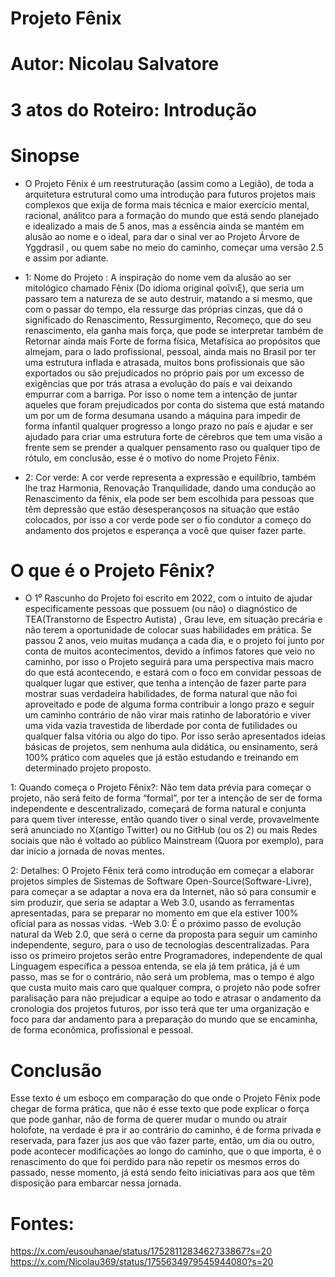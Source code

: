 # Projeto Fênix
# Autor: Nicolau Salvatore
# 3 atos do Roteiro: Introdução

# Sinopse

- O Projeto Fênix é um reestruturação (assim como a Legião), de toda a arquitetura estrutural como uma introdução para futuros projetos mais complexos que exija de forma mais técnica e maior exercício mental, racional, análitco para a formação do mundo que está sendo planejado e idealizado a mais de 5 anos, mas a essência ainda se mantém em alusão ao nome e o ideal, para dar o sinal ver ao Projeto Árvore de Yggdrasil , ou quem sabe no meio do caminho, começar uma versão 2.5 e assim por adiante.

- 1: Nome do Projeto : A inspiração do nome vem da alusão ao ser mitológico chamado Fênix (Do idioma original φοῖνιξ), que seria um passaro tem a natureza de se auto destruir, matando a si mesmo, que com o passar do tempo, ela ressurge das próprias cinzas, que dá o significado do Renascimento, Ressurgimento, Recomeço, que do seu renascimento, ela ganha mais força, que pode se interpretar também de Retornar ainda mais Forte de forma física, Metafísica ao propósitos que almejam, para o lado profissional, pessoal, ainda mais no Brasil por ter uma estrutura inflada e atrasada, muitos bons profissionais que são exportados ou são prejudicados no próprio país por um excesso de exigências que por trás atrasa a evolução do país e vai deixando empurrar com a barriga. Por isso o nome tem a intenção de juntar aqueles que foram prejudicados por conta do sistema que está matando um por um de forma desumana usando a máquina para impedir de forma infantil qualquer progresso a longo prazo no país e ajudar e ser ajudado para criar uma estrutura forte de cérebros que tem uma visão a frente sem se prender a qualquer pensamento raso ou qualquer tipo de rótulo, em conclusão, esse é o motivo do nome Projeto Fênix.

- 2: Cor verde: A cor verde representa a expressão e equilíbrio, também lhe traz Harmonia, Renovação Tranquilidade, dando uma condução ao Renascimento da fênix, ela pode ser bem escolhida para pessoas que têm depressão que estão desesperançosos na situação que estão colocados, por isso a cor verde pode ser o fio condutor a começo do andamento dos projetos e esperança a você que quiser fazer parte.

# O que é o Projeto Fênix?

- O 1⁰ Rascunho do Projeto foi escrito em 2022, com o intuito de ajudar especificamente pessoas que possuem (ou não) o diagnóstico de TEA(Transtorno de Espectro Autista) , Grau leve, em situação precária e não terem a oportunidade de colocar suas habilidades em prática. Se passou 2 anos, veio muitas mudança a cada dia, e o projeto foi junto por conta de muitos acontecimentos, devido a ínfimos fatores que veio no caminho, por isso o Projeto seguirá para uma perspectiva mais macro do que está acontecendo, e estará com o foco em convidar pessoas de qualquer lugar que estiver, que tenha a intenção de fazer parte para mostrar suas verdadeira habilidades, de forma natural que não foi aproveitado e pode de alguma forma contribuir a longo prazo e seguir um caminho contrário de não virar mais ratinho de laboratório e viver uma vida vazia travestida de liberdade por conta de futilidades ou qualquer falsa vitória ou algo do tipo. Por isso serão apresentados ideias básicas de projetos, sem nenhuma aula didática, ou ensinamento, será 100% prático com aqueles que já estão estudando e treinando em determinado projeto proposto.

1: Quando começa o Projeto Fênix?: Não tem data prévia para começar o projeto, não será feito de forma “formal”, por ter a intenção de ser de forma independente e descentralizado, começará de forma natural e conjunta para quem tiver interesse, então quando tiver o sinal verde, provavelmente será anunciado no X(antigo Twitter) ou no GitHub (ou os 2) ou mais Redes sociais que não é voltado ao público Mainstream (Quora por exemplo), para dar início a jornada de novas mentes.

2: Detalhes: O Projeto Fênix terá como introdução em começar a elaborar projetos simples de Sistemas de Software Open-Source(Software-Livre), para começar a se adaptar a nova era da Internet, não só para consumir e sim produzir, que seria se adaptar a Web 3.0, usando as ferramentas apresentadas, para se preparar no momento em que ela estiver 100% oficial para as nossas vidas.
    -Web 3.0: É o próximo passo de evolução natural da Web 2.0, que será o cerne da proposta para seguir um caminho independente, seguro, para o uso de tecnologias descentralizadas.
Para isso os primeiro projetos serão entre Programadores, independente de qual Linguagem específica a pessoa entenda, se ela já tem prática, já é um passo, mas se for o contrário, não será um problema, mas o tempo é algo que custa muito mais caro que qualquer compra, o projeto não pode sofrer paralisação para não prejudicar a equipe ao todo e atrasar o andamento da cronologia dos projetos futuros, por isso terá que ter uma organização e foco para dar andamento para a preparação do mundo que se encaminha, de forma econômica, profissional e pessoal.

# Conclusão

Esse texto é um esboço em comparação do que onde o Projeto Fênix pode chegar de forma prática, que não é esse texto que pode explicar o força que pode ganhar, não de forma de querer mudar o mundo ou atrair holofote, na verdade é pra ir ao contrário do caminho, é de forma privada e reservada, para fazer jus aos que vão fazer parte, então, um dia ou outro, pode acontecer modificações ao longo do caminho, que o que importa, é o renascimento do que foi perdido para não repetir os mesmos erros do passado, nesse momento, já está sendo feito iniciativas para aos que têm disposição para embarcar nessa jornada.

# Fontes:
https://x.com/eusouhanae/status/1752811283462733867?s=20
https://x.com/Nicolau369/status/1755634979545944080?s=20
